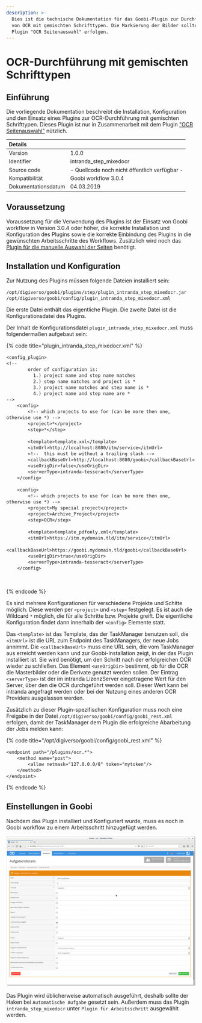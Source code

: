 ```yaml
---
description: >-
  Dies ist die technische Dokumentation für das Goobi-Plugin zur Durchführung
  von OCR mit gemischten Schrifttypen. Die Markierung der Bilder sollte mit dem
  Plugin "OCR Seitenauswahl" erfolgen.
---
```


# OCR-Durchführung mit gemischten Schrifttypen

## Einführung

Die vorliegende Dokumentation beschreibt die Installation, Konfiguration und den Einsatz eines Plugins zur OCR-Durchführung mit gemischten Schrifttypen. Dieses Plugin ist nur in Zusammenarbeit mit dem Plugin ["OCR Seitenauswahl"](intranda_step_ocrselector.md) nützlich.

| Details |  |
| :--- | :--- |
| Version | 1.0.0 |
| Identifier | intranda\_step\_mixedocr |
| Source code | - Quellcode noch nicht öffentlich verfügbar - |
| Kompatibilität | Goobi workflow 3.0.4 |
| Dokumentationsdatum | 04.03.2019 |

## Voraussetzung

Voraussetzung für die Verwendung des Plugins ist der Einsatz von Goobi workflow in Version 3.0.4 oder höher, die korrekte Installation und Konfiguration des Plugins sowie die korrekte Einbindung des Plugins in die gewünschten Arbeitsschritte des Workflows. Zusätzlich wird noch das [Plugin für die manuelle Auswahl der Seiten](intranda_step_ocrselector.md) benötigt.

## Installation und Konfiguration

Zur Nutzung des Plugins müssen folgende Dateien installiert sein:

```text
/opt/digiverso/goobi/plugins/step/plugin_intranda_step_mixedocr.jar
/opt/digiverso/goobi/config/plugin_intranda_step_mixedocr.xml
```

Die erste Datei enthält das eigentliche Plugin. Die zweite Datei ist die Konfigurationsdatei des Plugins. 

Der Inhalt de Konfigurationsdatei `plugin_intranda_step_mixedocr.xml` muss folgendermaßen aufgebaut sein:

{% code title="plugin\_intranda\_step\_mixedocr.xml" %}
```markup
<config_plugin>
<!--
        order of configuration is:
          1.) project name and step name matches
          2.) step name matches and project is *
          3.) project name matches and step name is *
          4.) project name and step name are *
-->
    <config>
		<!-- which projects to use for (can be more then one, otherwise use *) -->
        <project>*</project>
        <step>*</step>
        
        <template>template.xml</template>
		<itmUrl>http://localhost:8080/itm/service</itmUrl>
		<!--  this must be without a trailing slash -->
		<callbackBaseUrl>http://localhost:8080/goobi</callbackBaseUrl>
		<useOrigDir>false</useOrigDir>
		<serverType>intranda-tesseract</serverType>
    </config>

    <config>
		<!-- which projects to use for (can be more then one, otherwise use *) -->
        <project>My special project</project>
        <project>Archive_Project</project>
        <step>OCR</step>
		
		<template>template_pdfonly.xml</template>
		<itmUrl>https://itm.mydomain.tld/itm/service</itmUrl>
		<callbackBaseUrl>https://goobi.mydomain.tld/goobi</callbackBaseUrl>
		<useOrigDir>true</useOrigDir>
		<serverType>intranda-tesseract</serverType>
    </config>
    
    
```
{% endcode %}

Es sind mehrere Konfigurationen für verschiedene Projekte und Schitte möglich. Diese werden per `<project>` und `<step>` festgelegt. Es ist auch die Wildcard `*` möglich, die für alle Schritte bzw. Projekte greift. Die eigentliche Konfiguration findet dann innerhalb der `<config>` Elemente statt. 

Das `<template>` ist das Template, das der TaskManager benutzen soll, die `<itmUrl>` ist die URL zum Endpoint des TaskManagers, der neue Jobs annimmt. Die `<callbackBaseUrl>` muss eine URL sein, die vom TaskManager aus erreicht werden kann und zur Goobi-Installation zeigt, in der das Plugin installiert ist. Sie wird benötigt, um den Schritt nach der erfolgreichen OCR wieder zu schließen. Das Element `<useOrigDir>` bestimmt, ob für die OCR die Masterbilder oder die Derivate genutzt werden sollen. Der Eintrag `<serverType>` ist der im intranda LizenzServer eingetragene Wert für den Server, über den die OCR durchgeführt werden soll. Dieser Wert kann bei intranda angefragt werden oder bei der Nutzung eines anderen OCR Providers ausgelassen werden. 

Zusätzlich zu dieser Plugin-spezifischen Konfiguration muss noch eine Freigabe in der Datei `/opt/digiverso/goobi/config/goobi_rest.xml` erfolgen, damit der TaskManager dem Plugin die erfolgreiche Abarbeitung der Jobs melden kann:

{% code title="/opt/digiverso/goobi/config/goobi\_rest.xml" %}
```markup
<endpoint path="/plugins/ocr.*">
    <method name="post">
        <allow netmask="127.0.0.0/8" token="mytoken"/>
    </method>
</endpoint>
```
{% endcode %}

## Einstellungen in Goobi

Nachdem das Plugin installiert und Konfiguriert wurde, muss es noch in Goobi workflow zu einem Arbeitsschritt hinzugefügt werden. 

![Konfiguration des Schritts in Goobi Workflow](../.gitbook/assets/config_gui.png)

Das Plugin wird üblicherweise automatisch ausgeführt, deshalb sollte der Haken bei `Automatische Aufgabe` gesetzt sein. Außerdem muss das Plugin `intranda_step_mixedocr` unter `Plugin für Arbeitsschritt` ausgewählt werden. 

